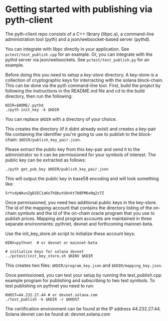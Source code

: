# Getting started with publishing via pyth-client

The pyth-client repo consists of a C++ library (libpc.a), a command-line administration tool (pyth) and a json/websocket-based server (pythd).

You can integrate with libpc directly in your application. See `pctest/test_publish.cpp` for an example. Or, you can integrate with the pythd server via json/websockets. See `pctest/test_publish.py` for an example.

Before doing this you need to setup a *key-store* directory. A key-store is a collection of cryptographic keys for interracting with the solana block-chain. This can be done via the pyth command-line tool.  First, build the project by following the instructions in the README.md file and cd to the build directory, then run the following:


```
KDIR=$HOME/.pythd
./pyth init_key -k $KDIR

```

You can replace `$KDIR` with a directory of your choice.

This creates the directory (if it didnt already exist) and creates a key-pair file containing the identifier you're going to use to publish to the block-chain: `$KDIR/publish_key_pair.json`.

Please extract the public key from this key-pair and send it to the administrator so it can be permissioned for your symbols of interest. The public key can be extracted as follows:

```
./pyth get_pub_key $KDIR/publish_key_pair.json
```

This will output the public key in base58 encoding and will look something like:

```
5rYvdyWAunZgD2EC1aKo7hQbutUUnkt7bBFM6xNq2z7Z
```

Once permissioned, you need two additional public keys in the key-store. The id of the mapping-account that contains the directory listing of the on-chain symbols and the id of the on-chain oracle program that you use to publish prices.  Mapping and program accounts are maintained in three separate environments: pythnet, devnet and forthcoming mainnet-beta.

Use the init_key_store.sh script to initialize these account keys:

```
KENV=pythnet  # or devnet or mainnet-beta

# initialize keys for solana devnet
../pctest/init_key_store.sh $KENV $KDIR

```

This creates two files: `$KDIR/program_key.json` and `$KDIR/mapping_key.json`.

Once pemissioned, you can test your setup by running the test_publish.cpp example program for publishing and subscribing to two test symbols.  To test publishing on pythnet you need to run:


```
KHOST=44.232.27.44 # or devnet.solana.com
./test_publish -k $KDIR -r $KHOST
```

The certification environment can be found at the IP address 44.232.27.44. Solana devnet can be found at: devnet.solana.com
